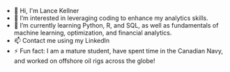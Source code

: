 - 👋 Hi, I'm Lance Kellner
- 👀 I’m interested in leveraging coding to enhance my analytics skills.
- 🌱 I’m currently learning Python, R, and SQL, as well as fundamentals of machine learning, optimization, and financial analytics.
- 📫 Contact me using my LinkedIn
- ⚡ Fun fact: I am a mature student, have spent time in the Canadian Navy, and worked on offshore oil rigs across the globe!

<!---
kellnerle/kellnerle is a ✨ special ✨ repository because its `README.md` (this file) appears on your GitHub profile.
You can click the Preview link to take a look at your changes.
--->
